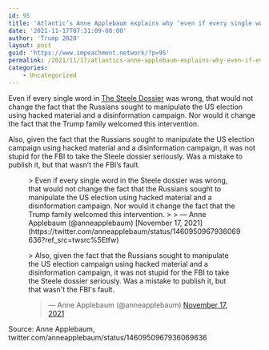 ```yaml
---
id: 95
title: 'Atlantic’s Anne Applebaum explains why ‘even if every single word in the Steele dossier was wrong,’ the FBI and media were right to treat it as legit'
date: '2021-11-17T07:31:09-08:00'
author: 'Trump 2020'
layout: post
guid: 'https://www.impeachment.network/?p=95'
permalink: /2021/11/17/atlantics-anne-applebaum-explains-why-even-if-every-single-word-in-the-steele-dossier-was-wrong-the-fbi-and-media-were-right-to-treat-it-as-legit/
categories:
    - Uncategorized
---
```


Even if every single word in [The Steele Dossier](https://www.impeachment.network/2016/06/20/the-steele-dossier/) was wrong, that would not change the fact that the Russians sought to manipulate the US election using hacked material and a disinformation campaign. Nor would it change the fact that the Trump family welcomed this intervention.

Also, given the fact that the Russians sought to manipulate the US election campaign using hacked material and a disinformation campaign, it was not stupid for the FBI to take the Steele dossier seriously. Was a mistake to publish it, but that wasn’t the FBI’s fault.

<figure class="wp-block-embed is-type-rich is-provider-twitter wp-block-embed-twitter"><div class="wp-block-embed__wrapper">> Even if every single word in the Steele dossier was wrong, that would not change the fact that the Russians sought to manipulate the US election using hacked material and a disinformation campaign. Nor would it change the fact that the Trump family welcomed this intervention.
> 
> — Anne Applebaum (@anneapplebaum) [November 17, 2021](https://twitter.com/anneapplebaum/status/1460950967936069636?ref_src=twsrc%5Etfw)

<script async="" charset="utf-8" src="https://platform.twitter.com/widgets.js"></script></div></figure><figure class="wp-block-embed is-type-rich is-provider-twitter wp-block-embed-twitter"><div class="wp-block-embed__wrapper">> Also, given the fact that the Russians sought to manipulate the US election campaign using hacked material and a disinformation campaign, it was not stupid for the FBI to take the Steele dossier seriously. Was a mistake to publish it, but that wasn't the FBI's fault.
> 
> — Anne Applebaum (@anneapplebaum) [November 17, 2021](https://twitter.com/anneapplebaum/status/1460951783359102984?ref_src=twsrc%5Etfw)

<script async="" charset="utf-8" src="https://platform.twitter.com/widgets.js"></script></div></figure>Source: Anne Applebaum, twitter.com/anneapplebaum/status/1460950967936069636